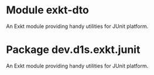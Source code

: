 # Module exkt-dto
An Exkt module providing handy utilities for JUnit platform.

# Package dev.d1s.exkt.junit
An Exkt module providing handy utilities for JUnit platform.
